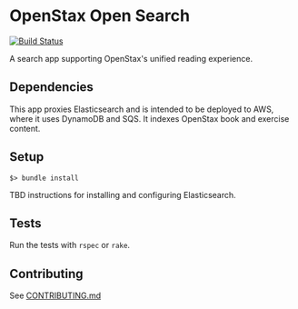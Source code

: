 # OpenStax Open Search

[![Build Status](https://travis-ci.com/openstax/open-search.svg?branch=master)](https://travis-ci.com/openstax/open-search)

A search app supporting OpenStax's unified reading experience.

## Dependencies

This app proxies Elasticsearch and is intended to be deployed to AWS, where it uses DynamoDB and SQS.  It indexes OpenStax book and exercise content.

## Setup

```
$> bundle install
```

TBD instructions for installing and configuring Elasticsearch.

## Tests

Run the tests with `rspec` or `rake`.

## Contributing

See [CONTRIBUTING.md](https://github.com/openstax/open-search/CONTRIBUTING.md)

